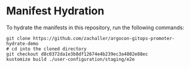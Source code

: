 # Manifest Hydration

To hydrate the manifests in this repository, run the following commands:

```shell
git clone https://github.com/zachaller/argocon-gitops-promoter-hydrate-demo
# cd into the cloned directory
git checkout d8c0372da1e3b8df12674e4b239ec3a4802e88ec
kustomize build ./user-configuration/staging/e2e
```

